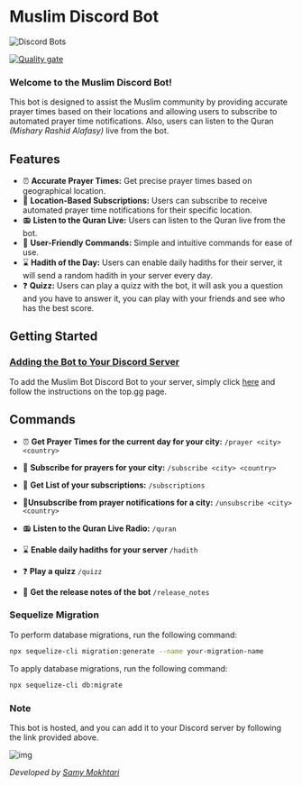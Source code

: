 # Muslim Discord Bot


![Discord Bots](https://top.gg/api/widget/servers/1183399354166415481.svg)

[![Quality gate](https://sonar.smokhtari.com/api/project_badges/quality_gate?project=Muslim-Bot&token=sqb_7c9ab38f18b13ebcb87e84e8566125685cdabc51)](https://sonar.smokhtari.com/dashboard?id=Muslim-Bot)

### Welcome to the Muslim Discord Bot! 
This bot is designed to assist the Muslim community by providing accurate prayer times based on their locations and allowing users to subscribe to automated prayer time notifications.
Also, users can listen to the Quran *(Mishary Rashid Alafasy)* live from the bot.

## Features

- ⏰ **Accurate Prayer Times:** Get precise prayer times based on geographical location.
- 🔔 **Location-Based Subscriptions:** Users can subscribe to receive automated prayer time notifications for their specific location.
- 📻 **Listen to the Quran Live:** Users can listen to the Quran live from the bot.
- 🙏 **User-Friendly Commands:** Simple and intuitive commands for ease of use.
- ⌛ **Hadith of the Day:** Users can enable daily hadiths for their server, it will send a random hadith in your server every day.
- ❓ **Quizz:** Users can play a quizz with the bot, it will ask you a question and you have to answer it, you can play with your friends and see who has the best score.

## Getting Started

### [Adding the Bot to Your Discord Server](https://top.gg/bot/1183399354166415481)

To add the Muslim Bot Discord Bot to your server, simply click [here](https://top.gg/bot/1183399354166415481) and follow the instructions on the top.gg page.

## Commands

- ⏰ **Get Prayer Times for the current day for your city:**
`/prayer <city> <country>`

- 🔔 **Subscribe for prayers for your city:**
`/subscribe <city> <country>`

- 📜 **Get List of your subscriptions:**
`/subscriptions`

- 🔕**Unsubscribe from prayer notifications for a city:**
`/unsubscribe <city> <country>`

- 📻 **Listen to the Quran Live Radio:**
`/quran`

- ⌛ **Enable daily hadiths for your server**
`/hadith`

- ❓ **Play a quizz**
`/quizz`

- 📜 **Get the release notes of the bot**
`/release_notes`

### Sequelize Migration

To perform database migrations, run the following command:

```bash
npx sequelize-cli migration:generate --name your-migration-name
```

To apply database migrations, run the following command:
```bash
npx sequelize-cli db:migrate
```

### Note

This bot is hosted, and you can add it to your Discord server by following the link provided above.


![img](https://media.istockphoto.com/id/157191730/photo/mosque-with-crescent-moon-at-dusk.jpg?s=612x612&w=0&k=20&c=jyWjRjylTcO8cO1cDVVfo-Y8sFuyroBKzIq8r2YKce0=)

*Developed by [Samy Mokhtari](https://www.linkedin.com/in/samy-mokhtari/)*
